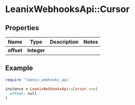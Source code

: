 # LeanixWebhooksApi::Cursor

## Properties

| Name | Type | Description | Notes |
| ---- | ---- | ----------- | ----- |
| **offset** | **Integer** |  |  |

## Example

```ruby
require 'leanix_webhooks_api'

instance = LeanixWebhooksApi::Cursor.new(
  offset: null
)
```

